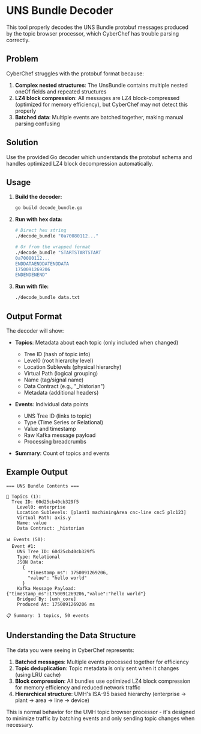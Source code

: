 # UNS Bundle Decoder

This tool properly decodes the UNS Bundle protobuf messages produced by the topic browser processor, which CyberChef has trouble parsing correctly.

## Problem

CyberChef struggles with the protobuf format because:

1. **Complex nested structures**: The UnsBundle contains multiple nested oneOf fields and repeated structures
2. **LZ4 block compression**: All messages are LZ4 block-compressed (optimized for memory efficiency), but CyberChef may not detect this properly
3. **Batched data**: Multiple events are batched together, making manual parsing confusing

## Solution

Use the provided Go decoder which understands the protobuf schema and handles optimized LZ4 block decompression automatically.

## Usage

1. **Build the decoder:**
   ```bash
   go build decode_bundle.go
   ```

2. **Run with hex data:**
   ```bash
   # Direct hex string
   ./decode_bundle "0a70080112..."
   
   # Or from the wrapped format
   ./decode_bundle "STARTSTARTSTART
   0a70080112...
   ENDDATAENDDATENDDATA
   1750091269206
   ENDENDENEND"
   ```

3. **Run with file:**
   ```bash
   ./decode_bundle data.txt
   ```

## Output Format

The decoder will show:

- **Topics**: Metadata about each topic (only included when changed)
  - Tree ID (hash of topic info)
  - Level0 (root hierarchy level)
  - Location Sublevels (physical hierarchy)
  - Virtual Path (logical grouping)
  - Name (tag/signal name)
  - Data Contract (e.g., "_historian")
  - Metadata (additional headers)

- **Events**: Individual data points
  - UNS Tree ID (links to topic)
  - Type (Time Series or Relational)
  - Value and timestamp
  - Raw Kafka message payload
  - Processing breadcrumbs

- **Summary**: Count of topics and events

## Example Output

```
=== UNS Bundle Contents ===

📍 Topics (1):
  Tree ID: 60d25cb40cb329f5
    Level0: enterprise
    Location Sublevels: [plant1 machiningArea cnc-line cnc5 plc123]
    Virtual Path: axis.y
    Name: value
    Data Contract: _historian

📊 Events (50):
  Event #1:
    UNS Tree ID: 60d25cb40cb329f5
    Type: Relational
    JSON Data:
      {
        "timestamp_ms": 1750091269206,
        "value": "hello world"
      }
    Kafka Message Payload: {"timestamp_ms":1750091269206,"value":"hello world"}
    Bridged By: [umh_core]
    Produced At: 1750091269206 ms

📋 Summary: 1 topics, 50 events
```

## Understanding the Data Structure

The data you were seeing in CyberChef represents:

1. **Batched messages**: Multiple events processed together for efficiency
2. **Topic deduplication**: Topic metadata is only sent when it changes (using LRU cache)
3. **Block compression**: All bundles use optimized LZ4 block compression for memory efficiency and reduced network traffic
4. **Hierarchical structure**: UMH's ISA-95 based hierarchy (enterprise → plant → area → line → device)

This is normal behavior for the UMH topic browser processor - it's designed to minimize traffic by batching events and only sending topic changes when necessary. 